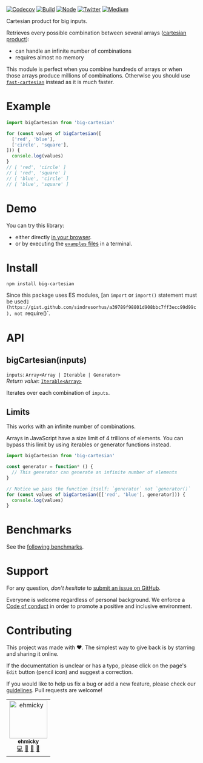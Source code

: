 [![Codecov](https://img.shields.io/codecov/c/github/ehmicky/big-cartesian.svg?label=tested&logo=codecov)](https://codecov.io/gh/ehmicky/big-cartesian)
[![Build](https://github.com/ehmicky/big-cartesian/workflows/Build/badge.svg)](https://github.com/ehmicky/big-cartesian/actions)
[![Node](https://img.shields.io/node/v/big-cartesian.svg?logo=node.js)](https://www.npmjs.com/package/big-cartesian)
[![Twitter](https://img.shields.io/badge/%E2%80%8B-twitter-4cc61e.svg?logo=twitter)](https://twitter.com/intent/follow?screen_name=ehmicky)
[![Medium](https://img.shields.io/badge/%E2%80%8B-medium-4cc61e.svg?logo=medium)](https://medium.com/@ehmicky)

Cartesian product for big inputs.

Retrieves every possible combination between several arrays
([cartesian product](https://en.wikipedia.org/wiki/Cartesian_product)):

- can handle an infinite number of combinations
- requires almost no memory

This module is perfect when you combine hundreds of arrays or when those arrays
produce millions of combinations. Otherwise you should use
[`fast-cartesian`](https://github.com/ehmicky/fast-cartesian) instead as it is
much faster.

# Example

<!-- eslint-disable fp/no-loops -->

```js
import bigCartesian from 'big-cartesian'

for (const values of bigCartesian([
  ['red', 'blue'],
  ['circle', 'square'],
])) {
  console.log(values)
}
// [ 'red', 'circle' ]
// [ 'red', 'square' ]
// [ 'blue', 'circle' ]
// [ 'blue', 'square' ]
```

# Demo

You can try this library:

- either directly [in your browser](https://repl.it/@ehmicky/big-cartesian).
- or by executing the [`examples` files](examples/README.md) in a terminal.

# Install

```
npm install big-cartesian
```

Since this package uses ES modules,
[an `import` or `import()` statement must be used`](https://gist.github.com/sindresorhus/a39789f98801d908bbc7ff3ecc99d99c),
not `require()`.

# API

## bigCartesian(inputs)

`inputs`: `Array<Array | Iterable | Generator>`\
_Return value_: [`Iterable<Array>`](https://developer.mozilla.org/en-US/docs/Web/JavaScript/Reference/Iteration_protocols)

Iterates over each combination of `inputs`.

## Limits

This works with an infinite number of combinations.

Arrays in JavaScript have a size limit of 4 trillions of elements. You can
bypass this limit by using iterables or generator functions instead.

<!-- eslint-disable fp/no-loops -->

```js
import bigCartesian from 'big-cartesian'

const generator = function* () {
  // This generator can generate an infinite number of elements
}

// Notice we pass the function itself: `generator` not `generator()`
for (const values of bigCartesian([['red', 'blue'], generator])) {
  console.log(values)
}
```

# Benchmarks

See the
[following benchmarks](https://github.com/ehmicky/fast-cartesian#benchmarks).

# Support

For any question, _don't hesitate_ to [submit an issue on GitHub](../../issues).

Everyone is welcome regardless of personal background. We enforce a
[Code of conduct](CODE_OF_CONDUCT.md) in order to promote a positive and
inclusive environment.

# Contributing

This project was made with ❤️. The simplest way to give back is by starring and
sharing it online.

If the documentation is unclear or has a typo, please click on the page's `Edit`
button (pencil icon) and suggest a correction.

If you would like to help us fix a bug or add a new feature, please check our
[guidelines](CONTRIBUTING.md). Pull requests are welcome!

<!-- Thanks go to our wonderful contributors: -->

<!-- ALL-CONTRIBUTORS-LIST:START -->
<!-- prettier-ignore -->
<table><tr><td align="center"><a href="https://twitter.com/ehmicky"><img src="https://avatars2.githubusercontent.com/u/8136211?v=4" width="100px;" alt="ehmicky"/><br /><sub><b>ehmicky</b></sub></a><br /><a href="https://github.com/ehmicky/big-cartesian/commits?author=ehmicky" title="Code">💻</a> <a href="#design-ehmicky" title="Design">🎨</a> <a href="#ideas-ehmicky" title="Ideas, Planning, & Feedback">🤔</a> <a href="https://github.com/ehmicky/big-cartesian/commits?author=ehmicky" title="Documentation">📖</a></td></tr></table>

<!-- ALL-CONTRIBUTORS-LIST:END -->
